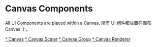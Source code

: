 # Canvas Components

All UI Components are placed within a Canvas.
所有 UI 组件都放置在画布 Canvas 上。

[* Canvas]()
[* Canvas Scaler]()
[* Canvas Group]()
[* Canvas Renderer]()
